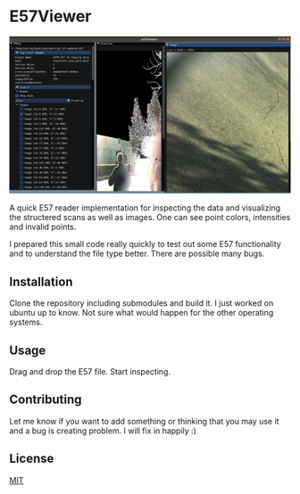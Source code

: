 # E57Viewer

![Example view](example.jpeg)

A quick E57 reader implementation for inspecting the data and visualizing the structered scans as well as images. One can see point colors, intensities and invalid points.

I prepared this small code really quickly to test out some E57 functionality and to understand the file type better. There are possible many bugs. 

## Installation

Clone the repository including submodules and build it. I just worked on ubuntu up to know. Not sure what would happen for the other operating systems.

## Usage

Drag and drop the E57 file. Start inspecting.


## Contributing
Let me know if you want to add something or thinking that you may use it and a bug is creating problem. I will fix in happily :) 

## License
[MIT](https://choosealicense.com/licenses/mit/)
